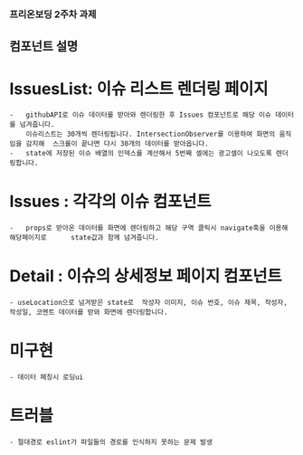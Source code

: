 ### 프리온보딩 2주차 과제

## 컴포넌트 설명

# IssuesList: 이슈 리스트 렌더링 페이지

    -   githubAPI로 이슈 데이터를 받아와 렌더링한 후 Issues 컴포넌트로 해당 이슈 데이터를 넘겨줍니다.
        이슈리스트는 30개씩 렌더링됩니다. IntersectionObserver를 이용하여 화면의 움직임을 감지해  스크롤이 끝나면 다시 30개의 데이터를 받아옵니다.
    -   state에 저장된 이슈 배열의 인덱스를 계산해서 5번째 셀에는 광고셀이 나오도록 렌더링합니다.

# Issues : 각각의 이슈 컴포넌트

    -   props로 받아온 데이터를 화면에 렌더링하고 해당 구역 클릭시 navigate훅을 이용해 해당페이지로      state값과 함께 넘겨줍니다.

# Detail : 이슈의 상세정보 페이지 컴포넌트

    - useLocation으로 넘겨받은 state로  작성자 이미지, 이슈 번호, 이슈 제목, 작성자, 작성일, 코멘트 데이터를 받와 화면에 렌더링합니다.

# 미구현

    - 데이터 페칭시 로딩ui

# 트러블

    - 절대경로 eslint가 파일들의 경로를 인식하지 못하는 문제 발생
